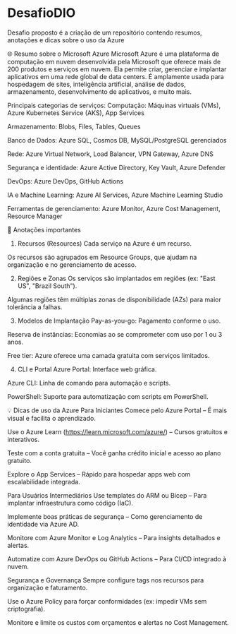 # DesafioDIO

Desafio proposto é a criação de um repositório contendo resumos, anotações e dicas sobre o uso da Azure


🌐 Resumo sobre o Microsoft Azure
Microsoft Azure é uma plataforma de computação em nuvem desenvolvida pela Microsoft que oferece mais de 200 produtos e serviços em nuvem. Ela permite criar, gerenciar e implantar aplicativos em uma rede global de data centers. É amplamente usada para hospedagem de sites, inteligência artificial, análise de dados, armazenamento, desenvolvimento de aplicativos, e muito mais.

Principais categorias de serviços:
Computação: Máquinas virtuais (VMs), Azure Kubernetes Service (AKS), App Services

Armazenamento: Blobs, Files, Tables, Queues

Banco de Dados: Azure SQL, Cosmos DB, MySQL/PostgreSQL gerenciados

Rede: Azure Virtual Network, Load Balancer, VPN Gateway, Azure DNS

Segurança e identidade: Azure Active Directory, Key Vault, Azure Defender

DevOps: Azure DevOps, GitHub Actions

IA e Machine Learning: Azure AI Services, Azure Machine Learning Studio

Ferramentas de gerenciamento: Azure Monitor, Azure Cost Management, Resource Manager

📝 Anotações importantes
1. Recursos (Resources)
Cada serviço na Azure é um recurso.

Os recursos são agrupados em Resource Groups, que ajudam na organização e no gerenciamento de acesso.

2. Regiões e Zonas
Os serviços são implantados em regiões (ex: "East US", "Brazil South").

Algumas regiões têm múltiplas zonas de disponibilidade (AZs) para maior tolerância a falhas.

3. Modelos de Implantação
Pay-as-you-go: Pagamento conforme o uso.

Reserva de instâncias: Economias ao se comprometer com uso por 1 ou 3 anos.

Free tier: Azure oferece uma camada gratuita com serviços limitados.

4. CLI e Portal
Azure Portal: Interface web gráfica.

Azure CLI: Linha de comando para automação e scripts.

PowerShell: Suporte para automatização com scripts em PowerShell.

💡 Dicas de uso da Azure
Para Iniciantes
Comece pelo Azure Portal – É mais visual e facilita o aprendizado.

Use o Azure Learn (https://learn.microsoft.com/azure/) – Cursos gratuitos e interativos.

Teste com a conta gratuita – Você ganha crédito inicial e acesso ao plano gratuito.

Explore o App Services – Rápido para hospedar apps web com escalabilidade integrada.

Para Usuários Intermediários
Use templates do ARM ou Bicep – Para implantar infraestrutura como código (IaC).

Implemente boas práticas de segurança – Como gerenciamento de identidade via Azure AD.

Monitore com Azure Monitor e Log Analytics – Para insights detalhados e alertas.

Automatize com Azure DevOps ou GitHub Actions – Para CI/CD integrado à nuvem.

Segurança e Governança
Sempre configure tags nos recursos para organização e faturamento.

Use o Azure Policy para forçar conformidades (ex: impedir VMs sem criptografia).

Monitore e limite os custos com orçamentos e alertas no Cost Management.
